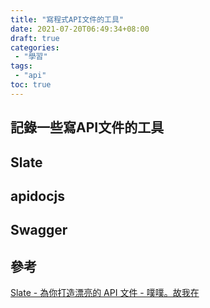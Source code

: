 ```yaml
---
title: "寫程式API文件的工具"
date: 2021-07-20T06:49:34+08:00
draft: true
categories:
 - "學習"
tags:
 - "api"
toc: true
---
```


## 記錄一些寫API文件的工具
<!-- 簡介 -->
<!--more-->

## Slate

## apidocjs

## Swagger



## 參考

[Slate - 為你打造漂亮的 API 文件 - 噗噗。故我在](https://weijutu.github.io/2018/08/02/tools/slate-api-document/)

